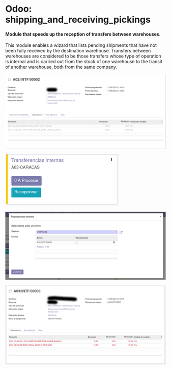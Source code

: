 # Odoo: shipping_and_receiving_pickings

####    Module that speeds up the reception of transfers between warehouses.

This module enables a wizard that lists pending shipments that have not been fully received by the destination warehouse. Transfers between warehouses are considered to be those transfers whose type of operation is internal and is carried out from the stock of one warehouse to the transit of another warehouse, both from the same company.

![Shipping](static/src/img/shipping.png)

![Picking type](static/src/img/picking_type.png)

![Wizard](static/src/img/wizard.png)

![Receive](static/src/img/receive.png)
